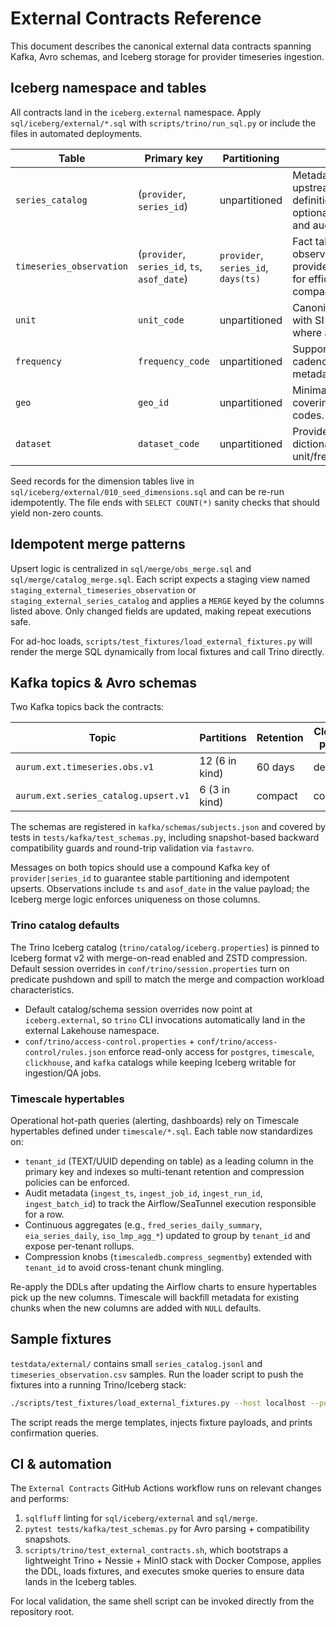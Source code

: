 # External Contracts Reference

This document describes the canonical external data contracts spanning Kafka, Avro schemas, and Iceberg storage for provider timeseries ingestion.

## Iceberg namespace and tables

All contracts land in the `iceberg.external` namespace. Apply `sql/iceberg/external/*.sql` with `scripts/trino/run_sql.py` or include the files in automated deployments.

| Table | Primary key | Partitioning | Notes |
|-------|--------------|--------------|-------|
| `series_catalog` | (`provider`, `series_id`) | unpartitioned | Metadata view over upstream series definitions. Includes optional `tags`, `version`, and audit timestamps. |
| `timeseries_observation` | (`provider`, `series_id`, `ts`, `asof_date`) | `provider`, `series_id`, `days(ts)` | Fact table for normalized observations. Sorted by provider/series/timestamp for efficient upserts and compaction. |
| `unit` | `unit_code` | unpartitioned | Canonical unit definitions with SI conversion factors where available. |
| `frequency` | `frequency_code` | unpartitioned | Supported reporting cadences with interval metadata. |
| `geo` | `geo_id` | unpartitioned | Minimal geography seed covering ISO country codes. |
| `dataset` | `dataset_code` | unpartitioned | Provider dataset dictionary with default unit/frequency hints. |

Seed records for the dimension tables live in `sql/iceberg/external/010_seed_dimensions.sql` and can be re-run idempotently. The file ends with `SELECT COUNT(*)` sanity checks that should yield non-zero counts.

## Idempotent merge patterns

Upsert logic is centralized in `sql/merge/obs_merge.sql` and `sql/merge/catalog_merge.sql`. Each script expects a staging view named `staging_external_timeseries_observation` or `staging_external_series_catalog` and applies a `MERGE` keyed by the columns listed above. Only changed fields are updated, making repeat executions safe.

For ad-hoc loads, `scripts/test_fixtures/load_external_fixtures.py` will render the merge SQL dynamically from local fixtures and call Trino directly.

## Kafka topics & Avro schemas

Two Kafka topics back the contracts:

| Topic | Partitions | Retention | Cleanup policy | Schema |
|-------|------------|-----------|----------------|--------|
| `aurum.ext.timeseries.obs.v1` | 12 (6 in kind) | 60 days | delete | `kafka/schemas/ExtTimeseriesObsV1.avsc` |
| `aurum.ext.series_catalog.upsert.v1` | 6 (3 in kind) | compact | compact | `kafka/schemas/ExtSeriesCatalogUpsertV1.avsc` |

The schemas are registered in `kafka/schemas/subjects.json` and covered by tests in `tests/kafka/test_schemas.py`, including snapshot-based backward compatibility guards and round-trip validation via `fastavro`.

Messages on both topics should use a compound Kafka key of `provider|series_id` to guarantee stable partitioning and idempotent upserts. Observations include `ts` and `asof_date` in the value payload; the Iceberg merge logic enforces uniqueness on those columns.

### Trino catalog defaults

The Trino Iceberg catalog (`trino/catalog/iceberg.properties`) is pinned to Iceberg format v2 with merge-on-read enabled and ZSTD compression. Default session overrides in `conf/trino/session.properties` turn on predicate pushdown and spill to match the merge and compaction workload characteristics.

- Default catalog/schema session overrides now point at `iceberg.external`, so `trino` CLI invocations automatically land in the external Lakehouse namespace.
- `conf/trino/access-control.properties` + `conf/trino/access-control/rules.json` enforce read-only access for `postgres`, `timescale`, `clickhouse`, and `kafka` catalogs while keeping Iceberg writable for ingestion/QA jobs.

### Timescale hypertables

Operational hot-path queries (alerting, dashboards) rely on Timescale hypertables defined under `timescale/*.sql`. Each table now standardizes on:

- `tenant_id` (TEXT/UUID depending on table) as a leading column in the primary key and indexes so multi-tenant retention and compression policies can be enforced.
- Audit metadata (`ingest_ts`, `ingest_job_id`, `ingest_run_id`, `ingest_batch_id`) to track the Airflow/SeaTunnel execution responsible for a row.
- Continuous aggregates (e.g., `fred_series_daily_summary`, `eia_series_daily`, `iso_lmp_agg_*`) updated to group by `tenant_id` and expose per-tenant rollups.
- Compression knobs (`timescaledb.compress_segmentby`) extended with `tenant_id` to avoid cross-tenant chunk mingling.

Re-apply the DDLs after updating the Airflow charts to ensure hypertables pick up the new columns. Timescale will backfill metadata for existing chunks when the new columns are added with `NULL` defaults.

## Sample fixtures

`testdata/external/` contains small `series_catalog.jsonl` and `timeseries_observation.csv` samples. Run the loader script to push the fixtures into a running Trino/Iceberg stack:

```bash
./scripts/test_fixtures/load_external_fixtures.py --host localhost --port 8080 --user dev
```

The script reads the merge templates, injects fixture payloads, and prints confirmation queries.

## CI & automation

The `External Contracts` GitHub Actions workflow runs on relevant changes and performs:

1. `sqlfluff` linting for `sql/iceberg/external` and `sql/merge`.
2. `pytest tests/kafka/test_schemas.py` for Avro parsing + compatibility snapshots.
3. `scripts/trino/test_external_contracts.sh`, which bootstraps a lightweight Trino + Nessie + MinIO stack with Docker Compose, applies the DDL, loads fixtures, and executes smoke queries to ensure data lands in the Iceberg tables.

For local validation, the same shell script can be invoked directly from the repository root.
